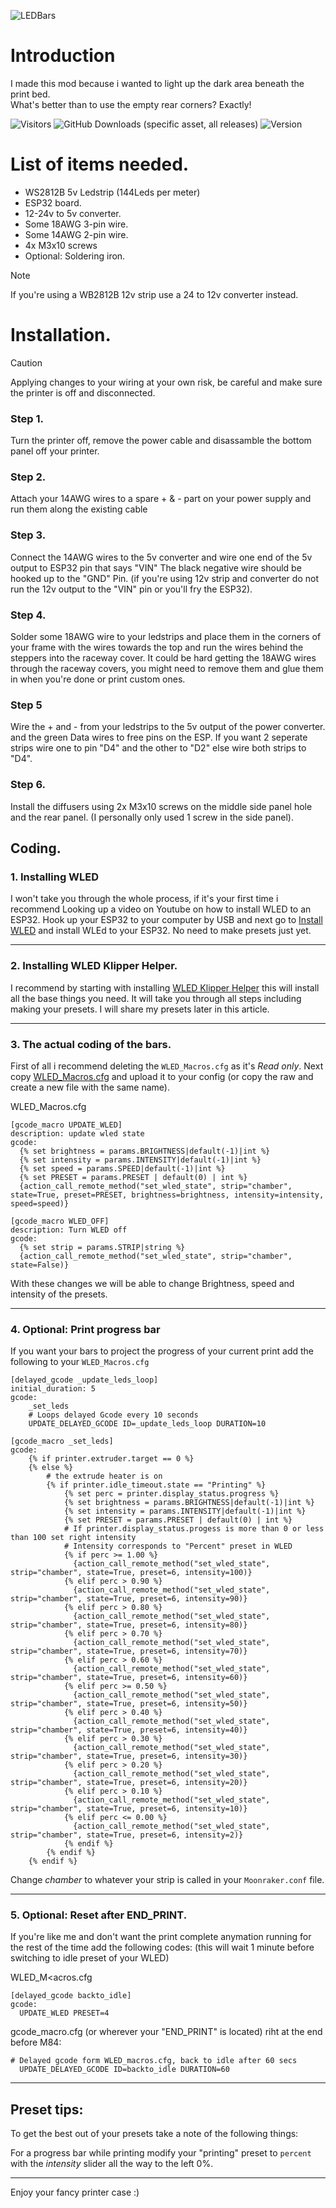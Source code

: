 ![LEDBars](https://github.com/user-attachments/assets/73e892b0-e88e-4a2f-92ea-b266db715b7c)

# Introduction
I made this mod because i wanted to light up the dark area beneath the print bed.</br>
What's better than to use the empty rear corners? Exactly!

<img alt="Visitors" src="https://vbr.nathanchung.dev/badge?page_id=https://github.com/A3Bagged/Creality-K1/Led%20Bars/README.md"/> <img alt="GitHub Downloads (specific asset, all releases)" src="https://img.shields.io/github/downloads/A3Bagged/Creality-K1/LED_Bars.stl"/> <img alt="Version" src="https://img.shields.io/github/v/release/A3Bagged/Creality-K1/Led%20Bars"/>

# List of items needed.
  - WS2812B 5v Ledstrip (144Leds per meter)
  - ESP32 board.
  - 12-24v to 5v converter.
  - Some 18AWG 3-pin wire.
  - Some 14AWG 2-pin wire.
  - 4x M3x10 screws
  - Optional: Soldering iron.

> [!NOTE]
> If you're using a WB2812B 12v strip use a 24 to 12v converter instead.

# Installation.

> [!CAUTION]
> Applying changes to your wiring at your own risk, be careful and make sure the printer is off and disconnected.

### Step 1.
Turn the printer off, remove the power cable and disassamble the bottom panel off your printer.

### Step 2.
Attach your 14AWG wires to a spare + & - part on your power supply and run them along the existing cable

### Step 3.
Connect the 14AWG wires to the 5v converter and wire one end of the 5v output to ESP32 pin that says "VIN"
The black negative wire should be hooked up to the "GND" Pin. (if you're using 12v strip and converter do not run the 12v output to the "VIN" pin or you'll fry the ESP32).

### Step 4.
Solder some 18AWG wire to your ledstrips and place them in the corners of your frame with the wires towards the top and run the wires behind the steppers into the raceway cover.
It could be hard getting the 18AWG wires through the raceway covers, you might need to remove them and glue them in when you're done or print custom ones.

### Step 5
Wire the + and - from your ledstrips to the 5v output of the power converter.  and the green Data wires to free pins on the ESP.
If you want 2 seperate strips wire one to pin "D4" and the other to "D2" else wire both strips to "D4".

### Step 6.
Install the diffusers using 2x M3x10 screws on the middle side panel hole and the rear panel. (I personally only used 1 screw in the side panel).

## Coding.
### 1. Installing WLED
I won't take you through the whole process, if it's your first time i recommend Looking up a video on Youtube on how to install WLED to an ESP32.
Hook up your ESP32 to your computer by USB and next go to [Install WLED](https://install.wled.me) and install WLEd to your ESP32. No need to make presets just yet.

---

### 2. Installing WLED Klipper Helper.
I recommend by starting with installing [WLED Klipper Helper](https://github.com/iamlite/WLED-Klipper-Helper) this will install all the base things you need.
It will take you through all steps including making your presets. I will share my presets later in this article.

---

### 3. The actual coding of the bars.
First of all i recommend deleting the ```WLED_Macros.cfg``` as it's _Read only_.
Next copy [WLED_Macros.cfg](Config/WLED_Macros.cfg) and upload it to your config (or copy the raw and create a new file with the same name).

WLED_Macros.cfg
```
[gcode_macro UPDATE_WLED]
description: update wled state
gcode:
  {% set brightness = params.BRIGHTNESS|default(-1)|int %}
  {% set intensity = params.INTENSITY|default(-1)|int %}
  {% set speed = params.SPEED|default(-1)|int %}
  {% set PRESET = params.PRESET | default(0) | int %}
  {action_call_remote_method("set_wled_state", strip="chamber", state=True, preset=PRESET, brightness=brightness, intensity=intensity, speed=speed)}

[gcode_macro WLED_OFF]
description: Turn WLED off
gcode:
  {% set strip = params.STRIP|string %}
  {action_call_remote_method("set_wled_state", strip="chamber", state=False)}
```
With these changes we will be able to change Brightness, speed and intensity of the presets.

---

### 4. Optional: Print progress bar
If you want your bars to project the progress of your current print add the following to your ```WLED_Macros.cfg```
```
[delayed_gcode _update_leds_loop]
initial_duration: 5
gcode:
    _set_leds
    # Loops delayed Gcode every 10 seconds
    UPDATE_DELAYED_GCODE ID=_update_leds_loop DURATION=10

[gcode_macro _set_leds]
gcode:
    {% if printer.extruder.target == 0 %}
    {% else %}
        # the extrude heater is on
        {% if printer.idle_timeout.state == "Printing" %}
            {% set perc = printer.display_status.progress %}
            {% set brightness = params.BRIGHTNESS|default(-1)|int %}
            {% set intensity = params.INTENSITY|default(-1)|int %}
            {% set PRESET = params.PRESET | default(0) | int %}
            # If printer.display_status.progess is more than 0 or less than 100 set right intensity
            # Intensity corresponds to "Percent" preset in WLED
            {% if perc >= 1.00 %}
              {action_call_remote_method("set_wled_state", strip="chamber", state=True, preset=6, intensity=100)}
            {% elif perc > 0.90 %}
              {action_call_remote_method("set_wled_state", strip="chamber", state=True, preset=6, intensity=90)}
            {% elif perc > 0.80 %}
              {action_call_remote_method("set_wled_state", strip="chamber", state=True, preset=6, intensity=80)}
            {% elif perc > 0.70 %}
              {action_call_remote_method("set_wled_state", strip="chamber", state=True, preset=6, intensity=70)}
            {% elif perc > 0.60 %}
              {action_call_remote_method("set_wled_state", strip="chamber", state=True, preset=6, intensity=60)}
            {% elif perc >= 0.50 %}
              {action_call_remote_method("set_wled_state", strip="chamber", state=True, preset=6, intensity=50)}
            {% elif perc > 0.40 %}
              {action_call_remote_method("set_wled_state", strip="chamber", state=True, preset=6, intensity=40)}
            {% elif perc > 0.30 %}
              {action_call_remote_method("set_wled_state", strip="chamber", state=True, preset=6, intensity=30)}
            {% elif perc > 0.20 %}
              {action_call_remote_method("set_wled_state", strip="chamber", state=True, preset=6, intensity=20)}
            {% elif perc > 0.10 %}
              {action_call_remote_method("set_wled_state", strip="chamber", state=True, preset=6, intensity=10)}
            {% elif perc <= 0.00 %}
              {action_call_remote_method("set_wled_state", strip="chamber", state=True, preset=6, intensity=2)}
            {% endif %}
        {% endif %}
    {% endif %}
```
Change *chamber* to whatever your strip is called in your ```Moonraker.conf``` file.

---

### 5. Optional: Reset after END_PRINT.
If you're like me and don't want the print complete anymation running for the rest of the time add the following codes:
(this will wait 1 minute before switching to idle preset of your WLED)

WLED_M<acros.cfg
```
[delayed_gcode backto_idle]
gcode:
  UPDATE_WLED PRESET=4
```

gcode_macro.cfg (or wherever your "END_PRINT" is located) riht at the end before M84:
```
# Delayed gcode form WLED_macros.cfg, back to idle after 60 secs
  UPDATE_DELAYED_GCODE ID=backto_idle DURATION=60
```

---

## Preset tips:
To get the best out of your presets take a note of the following things:

For a progress bar while printing modify your "printing" preset to ```percent``` with the *intensity* slider all the way to the left 0%.

---

Enjoy your fancy printer case :)


